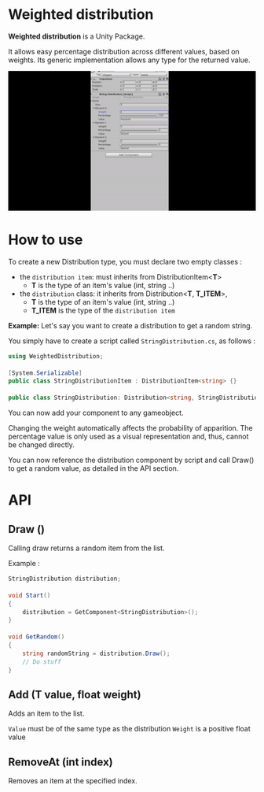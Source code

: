 # Weighted distribution

**Weighted distribution** is a Unity Package. 

It allows easy percentage distribution across different values, based on weights. Its generic implementation allows any type for the returned value.

![inspector](https://github.com/Pimeko/Weighted-Distribution/blob/master/Assets/WeightedDistribution/Documentation/demo.gif)

# How to use
To create a new Distribution type, you must declare two empty classes :
- the `distribution item`: must inherits from DistributionItem\<**T**>
	- **T** is the type of an item's value (int, string ..)
- the `distribution` class: it inherits from Distribution<**T**, **T_ITEM**>,
	- **T** is the type of an item's value (int, string ..)
	- **T_ITEM** is the type of the `distribution item` 

**Example:**
Let's say you want to create a distribution to get a random string.

You simply have to create a script called `StringDistribution.cs`, as follows :
```C#
using WeightedDistribution;

[System.Serializable]
public class StringDistributionItem : DistributionItem<string> {}

public class StringDistribution: Distribution<string, StringDistributionItem > {}
```

You can now add your component to any gameobject.

Changing the weight automatically affects the probability of apparition. The percentage value is only used as a visual representation and, thus, cannot be changed directly.

You can now reference the distribution component by script and call Draw() to get a random value, as detailed in the API section.

# API
## Draw ()

Calling draw returns a random item from the list.

Example :
```c#
StringDistribution distribution;

void Start()
{
	distribution = GetComponent<StringDistribution>();
}

void GetRandom()
{
	string randomString = distribution.Draw();
	// Do stuff
}
```

## Add (T value, float weight)
Adds an item to the list.

`Value` must be of the same type as the distribution
`Weight` is a positive float value

## RemoveAt (int index)
Removes an item at the specified index.